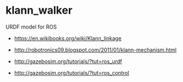# klann_walker
URDF model for ROS

* https://en.wikibooks.org/wiki/Klann_linkage
* http://robotronics09.blogspot.com/2011/01/klann-mechanism.html

* http://gazebosim.org/tutorials/?tut=ros_urdf
* http://gazebosim.org/tutorials/?tut=ros_control


